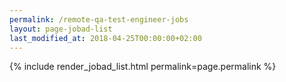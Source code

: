 ```yaml
---
permalink: /remote-qa-test-engineer-jobs
layout: page-jobad-list
last_modified_at: 2018-04-25T00:00:00+02:00
---
```

{% include render_jobad_list.html permalink=page.permalink %}

